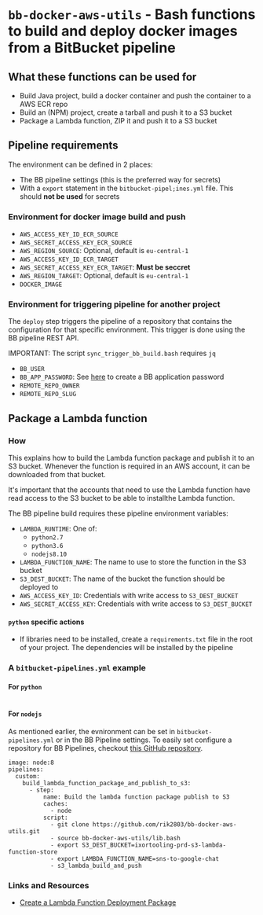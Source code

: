 # `bb-docker-aws-utils` - Bash functions to build and deploy docker images from a BitBucket pipeline

## What these functions can be used for

* Build Java project, build a docker container and push the container to a AWS ECR repo
* Build an (NPM) project, create a tarball and push it to a S3 bucket
* Package a Lambda function, ZIP it and push it to a S3 bucket

## Pipeline requirements

The environment can be defined in 2 places:

* The BB pipeline settings (this is the preferred way for secrets)
* With a `export` statement in the `bitbucket-pipel;ines.yml` file. This
  should **not be used** for secrets

### Environment for docker image build and push

* `AWS_ACCESS_KEY_ID_ECR_SOURCE`
* `AWS_SECRET_ACCESS_KEY_ECR_SOURCE`
* `AWS_REGION_SOURCE`: Optional, default is `eu-central-1`
* `AWS_ACCESS_KEY_ID_ECR_TARGET`
* `AWS_SECRET_ACCESS_KEY_ECR_TARGET`: **Must be seccret**
* `AWS_REGION_TARGET`: Optional, default is `eu-central-1`
* `DOCKER_IMAGE`

### Environment for triggering pipeline for another project

The `deploy` step triggers the pipeline of a repository that contains the configuration
for that specific environment. This trigger is done using the BB pipeline REST API.

IMPORTANT: The script `sync_trigger_bb_build.bash` requires `jq`

* `BB_USER`
* `BB_APP_PASSWORD`: See [here](https://confluence.atlassian.com/bitbucket/app-passwords-828781300.html) to create a BB application password
* `REMOTE_REPO_OWNER`
* `REMOTE_REPO_SLUG`

## Package a Lambda function

### How

This explains how to build the Lambda function package and publish it to an S3 bucket.
Whenever the function is required in an AWS account, it can be downloaded from that bucket.

It's important that the accounts that need to use the Lambda function have read
access to the S3 bucket to be able to installthe Lambda function.

The BB pipeline build requires these pipeline environment variables:

* `LAMBDA_RUNTIME`: One of:
  * `python2.7`
  * `python3.6`
  * `nodejs8.10`
* `LAMBDA_FUNCTION_NAME`: The name to use to store the function in the S3 bucket
* `S3_DEST_BUCKET`: The name of the bucket the function should be deployed to
* `AWS_ACCESS_KEY_ID`: Credentials with write access to `S3_DEST_BUCKET`
* `AWS_SECRET_ACCESS_KEY`: Credentials with write access to `S3_DEST_BUCKET`

#### `python` specific actions

* If libraries need to be installed, create a `requirements.txt` file in the root of your
  project. The dependencies will be installed by the pipeline

### A `bitbucket-pipelines.yml` example

#### For `python`

```

```


#### For `nodejs`

As mentioned earlier, the evnironment can be set in `bitbucket-pipelines.yml` or in the BB Pipeline settings. To easily set configure a repository for BB Pipelines, checkout [this GitHub repository](https://github.com/rik2803/bb-pipeline-setup).

```
image: node:8
pipelines:
  custom:
    build_lambda_function_package_and_publish_to_s3:
      - step:
          name: Build the lambda function package publish to S3
          caches:
            - node
          script:
            - git clone https://github.com/rik2803/bb-docker-aws-utils.git
            - source bb-docker-aws-utils/lib.bash
            - export S3_DEST_BUCKET=ixortooling-prd-s3-lambda-function-store
            - export LAMBDA_FUNCTION_NAME=sns-to-google-chat
            - s3_lambda_build_and_push
```


### Links and Resources

* [Create a Lambda Function Deployment Package](https://docs.aws.amazon.com/lambda/latest/dg/deployment-package-v2.html)
